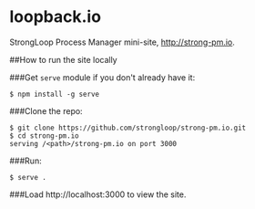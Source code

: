 loopback.io
===========

StrongLoop Process Manager mini-site, http://strong-pm.io.

##How to run the site locally

###Get `serve` module if you don't already have it:

   ```$ npm install -g serve```

###Clone the repo:

```
$ git clone https://github.com/strongloop/strong-pm.io.git 
$ cd strong-pm.io
serving /<path>/strong-pm.io on port 3000
```

###Run:

```
$ serve .
```

###Load http://localhost:3000 to view the site.
